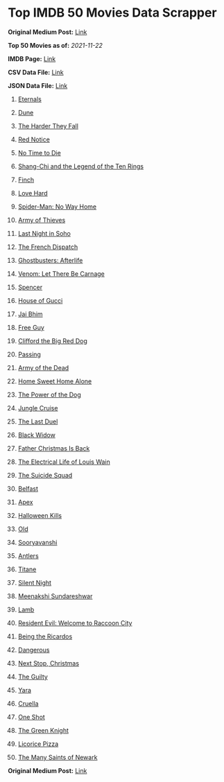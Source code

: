 # Top IMDB 50 Movies Data Scrapper

**Original Medium Post:** [Link](https://medium.com/@nishantsahoo/which-movie-should-i-watch-5c83a3c0f5b1) 

**Top 50 Movies as of:** _2021-11-22_

**IMDB Page:** [Link](http://www.imdb.com/search/title?release_date=2021,2021&title_type=feature)

**CSV Data File:** [Link](/Data/data.csv)

**JSON Data File:** [Link](/Data/data.json)

1. [Eternals](https://www.imdb.com/title/tt9032400/?ref_=adv_li_tt)

2. [Dune](https://www.imdb.com/title/tt1160419/?ref_=adv_li_tt)

3. [The Harder They Fall](https://www.imdb.com/title/tt10696784/?ref_=adv_li_tt)

4. [Red Notice](https://www.imdb.com/title/tt7991608/?ref_=adv_li_tt)

5. [No Time to Die](https://www.imdb.com/title/tt2382320/?ref_=adv_li_tt)

6. [Shang-Chi and the Legend of the Ten Rings](https://www.imdb.com/title/tt9376612/?ref_=adv_li_tt)

7. [Finch](https://www.imdb.com/title/tt3420504/?ref_=adv_li_tt)

8. [Love Hard](https://www.imdb.com/title/tt10752004/?ref_=adv_li_tt)

9. [Spider-Man: No Way Home](https://www.imdb.com/title/tt10872600/?ref_=adv_li_tt)

10. [Army of Thieves](https://www.imdb.com/title/tt13024674/?ref_=adv_li_tt)

11. [Last Night in Soho](https://www.imdb.com/title/tt9639470/?ref_=adv_li_tt)

12. [The French Dispatch](https://www.imdb.com/title/tt8847712/?ref_=adv_li_tt)

13. [Ghostbusters: Afterlife](https://www.imdb.com/title/tt4513678/?ref_=adv_li_tt)

14. [Venom: Let There Be Carnage](https://www.imdb.com/title/tt7097896/?ref_=adv_li_tt)

15. [Spencer](https://www.imdb.com/title/tt12536294/?ref_=adv_li_tt)

16. [House of Gucci](https://www.imdb.com/title/tt11214590/?ref_=adv_li_tt)

17. [Jai Bhim](https://www.imdb.com/title/tt15097216/?ref_=adv_li_tt)

18. [Free Guy](https://www.imdb.com/title/tt6264654/?ref_=adv_li_tt)

19. [Clifford the Big Red Dog](https://www.imdb.com/title/tt2397461/?ref_=adv_li_tt)

20. [Passing](https://www.imdb.com/title/tt8893974/?ref_=adv_li_tt)

21. [Army of the Dead](https://www.imdb.com/title/tt0993840/?ref_=adv_li_tt)

22. [Home Sweet Home Alone](https://www.imdb.com/title/tt11012066/?ref_=adv_li_tt)

23. [The Power of the Dog](https://www.imdb.com/title/tt10293406/?ref_=adv_li_tt)

24. [Jungle Cruise](https://www.imdb.com/title/tt0870154/?ref_=adv_li_tt)

25. [The Last Duel](https://www.imdb.com/title/tt4244994/?ref_=adv_li_tt)

26. [Black Widow](https://www.imdb.com/title/tt3480822/?ref_=adv_li_tt)

27. [Father Christmas Is Back](https://www.imdb.com/title/tt13103340/?ref_=adv_li_tt)

28. [The Electrical Life of Louis Wain](https://www.imdb.com/title/tt10687506/?ref_=adv_li_tt)

29. [The Suicide Squad](https://www.imdb.com/title/tt6334354/?ref_=adv_li_tt)

30. [Belfast](https://www.imdb.com/title/tt12789558/?ref_=adv_li_tt)

31. [Apex](https://www.imdb.com/title/tt13265876/?ref_=adv_li_tt)

32. [Halloween Kills](https://www.imdb.com/title/tt10665338/?ref_=adv_li_tt)

33. [Old](https://www.imdb.com/title/tt10954652/?ref_=adv_li_tt)

34. [Sooryavanshi](https://www.imdb.com/title/tt9531772/?ref_=adv_li_tt)

35. [Antlers](https://www.imdb.com/title/tt7740510/?ref_=adv_li_tt)

36. [Titane](https://www.imdb.com/title/tt10944760/?ref_=adv_li_tt)

37. [Silent Night](https://www.imdb.com/title/tt11628854/?ref_=adv_li_tt)

38. [Meenakshi Sundareshwar](https://www.imdb.com/title/tt13529034/?ref_=adv_li_tt)

39. [Lamb](https://www.imdb.com/title/tt9812474/?ref_=adv_li_tt)

40. [Resident Evil: Welcome to Raccoon City](https://www.imdb.com/title/tt6920084/?ref_=adv_li_tt)

41. [Being the Ricardos](https://www.imdb.com/title/tt4995540/?ref_=adv_li_tt)

42. [Dangerous](https://www.imdb.com/title/tt3876910/?ref_=adv_li_tt)

43. [Next Stop, Christmas](https://www.imdb.com/title/tt15423310/?ref_=adv_li_tt)

44. [The Guilty](https://www.imdb.com/title/tt9421570/?ref_=adv_li_tt)

45. [Yara](https://www.imdb.com/title/tt15655276/?ref_=adv_li_tt)

46. [Cruella](https://www.imdb.com/title/tt3228774/?ref_=adv_li_tt)

47. [One Shot](https://www.imdb.com/title/tt14199590/?ref_=adv_li_tt)

48. [The Green Knight](https://www.imdb.com/title/tt9243804/?ref_=adv_li_tt)

49. [Licorice Pizza](https://www.imdb.com/title/tt11271038/?ref_=adv_li_tt)

50. [The Many Saints of Newark](https://www.imdb.com/title/tt8110232/?ref_=adv_li_tt)

**Original Medium Post:** [Link](https://medium.com/@nishantsahoo/which-movie-should-i-watch-5c83a3c0f5b1) 
